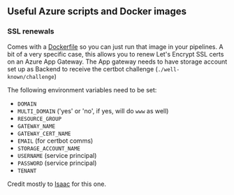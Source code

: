 ## Useful Azure scripts and Docker images

### SSL renewals

Comes with a [Dockerfile](./ssl-renewal/Dockerfile) so you can just run that image in your pipelines.
A bit of a very specific case, this allows you to renew Let's Encrypt SSL certs on an Azure App Gateway.
The App gateway needs to have storage account set up as Backend to receive the certbot challenge (`./well-known/challenge`)

The following environment variables need to be set:
* `DOMAIN`
* `MULTI_DOMAIN` ('yes' or 'no', if yes, will do `www` as well)
* `RESOURCE_GROUP`
* `GATEWAY_NAME`
* `GATEWAY_CERT_NAME`
* `EMAIL` (for certbot comms)
* `STORAGE_ACCOUNT_NAME`
* `USERNAME` (service principal)
* `PASSWORD` (service principal)
* `TENANT`

Credit mostly to [Isaac](https://github.com/isaaccarrington) for this one.